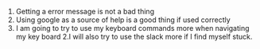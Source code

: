 1. Getting a error message is not a bad thing
2. Using google as a source of help is a good thing if used correctly
1. I am going to try to use my keyboard commands more when navigating my key board
2.I will also try to use the slack more if I find myself stuck.
